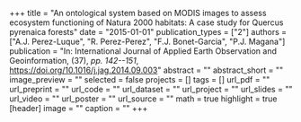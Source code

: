 +++
title = "An ontological system based on MODIS images to assess ecosystem functioning of Natura 2000 habitats: A case study for Quercus pyrenaica forests"
date = "2015-01-01"
publication_types = ["2"]
authors = ["A.J. Perez-Luque", "R. Perez-Perez", "F.J. Bonet-Garcia", "P.J. Magana"]
publication = "In: International Journal of Applied Earth Observation and Geoinformation, (37), _pp. 142--151_, https://doi.org/10.1016/j.jag.2014.09.003"
abstract = ""
abstract_short = ""
image_preview = ""
selected = false
projects = []
tags = []
url_pdf = ""
url_preprint = ""
url_code = ""
url_dataset = ""
url_project = ""
url_slides = ""
url_video = ""
url_poster = ""
url_source = ""
math = true
highlight = true
[header]
image = ""
caption = ""
+++
